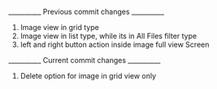 __________ Previous commit changes __________ 
1. Image view in grid type 
2. Image view in list type, while its in All Files filter type
3. left and right button action inside image full view Screen

__________  Current commit changes __________ 
1. Delete option for image in grid view only
